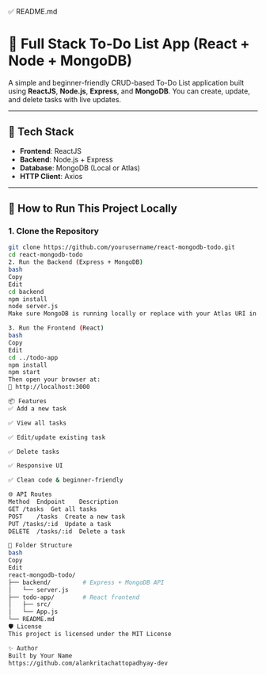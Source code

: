 ✅ README.md 
# 📝 Full Stack To-Do List App (React + Node + MongoDB)

A simple and beginner-friendly CRUD-based To-Do List application built using **ReactJS**, **Node.js**, **Express**, and **MongoDB**. You can create, update, and delete tasks with live updates.

---

## 🔧 Tech Stack

- **Frontend**: ReactJS
- **Backend**: Node.js + Express
- **Database**: MongoDB (Local or Atlas)
- **HTTP Client**: Axios

---

## 🚀 How to Run This Project Locally

### 1. Clone the Repository
```bash
git clone https://github.com/yourusername/react-mongodb-todo.git
cd react-mongodb-todo
2. Run the Backend (Express + MongoDB)
bash
Copy
Edit
cd backend
npm install
node server.js
Make sure MongoDB is running locally or replace with your Atlas URI in server.js

3. Run the Frontend (React)
bash
Copy
Edit
cd ../todo-app
npm install
npm start
Then open your browser at:
📍 http://localhost:3000

📦 Features
✅ Add a new task

✅ View all tasks

✅ Edit/update existing task

✅ Delete tasks

✅ Responsive UI

✅ Clean code & beginner-friendly

🌐 API Routes
Method	Endpoint	Description
GET	/tasks	Get all tasks
POST	/tasks	Create a new task
PUT	/tasks/:id	Update a task
DELETE	/tasks/:id	Delete a task

🧠 Folder Structure
bash
Copy
Edit
react-mongodb-todo/
├── backend/         # Express + MongoDB API
│   └── server.js
├── todo-app/        # React frontend
│   ├── src/
│   └── App.js
└── README.md
🛡 License
This project is licensed under the MIT License

✨ Author
Built by Your Name
https://github.com/alankritachattopadhyay-dev

